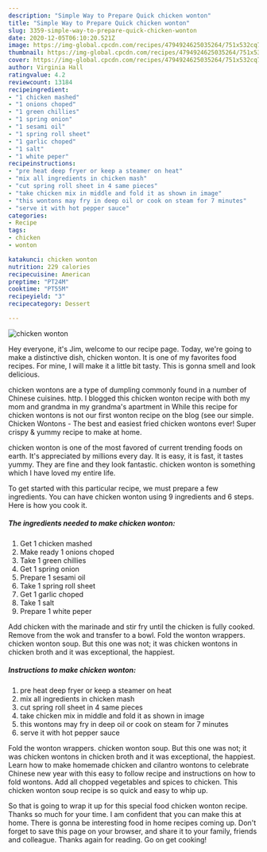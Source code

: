 ```yaml
---
description: "Simple Way to Prepare Quick chicken wonton"
title: "Simple Way to Prepare Quick chicken wonton"
slug: 3359-simple-way-to-prepare-quick-chicken-wonton
date: 2020-12-05T06:10:20.521Z
image: https://img-global.cpcdn.com/recipes/4794924625035264/751x532cq70/chicken-wonton-recipe-main-photo.jpg
thumbnail: https://img-global.cpcdn.com/recipes/4794924625035264/751x532cq70/chicken-wonton-recipe-main-photo.jpg
cover: https://img-global.cpcdn.com/recipes/4794924625035264/751x532cq70/chicken-wonton-recipe-main-photo.jpg
author: Virginia Hall
ratingvalue: 4.2
reviewcount: 13184
recipeingredient:
- "1 chicken mashed"
- "1 onions choped"
- "1 green chillies"
- "1 spring onion"
- "1 sesami oil"
- "1 spring roll sheet"
- "1 garlic choped"
- "1 salt"
- "1 white peper"
recipeinstructions:
- "pre heat deep fryer or keep a steamer on heat"
- "mix all ingredients in chicken mash"
- "cut spring roll sheet in 4 same pieces"
- "take chicken mix in middle and fold it as shown in image"
- "this wontons may fry in deep oil or cook on steam for 7 minutes"
- "serve it with hot pepper sauce"
categories:
- Recipe
tags:
- chicken
- wonton

katakunci: chicken wonton 
nutrition: 229 calories
recipecuisine: American
preptime: "PT24M"
cooktime: "PT55M"
recipeyield: "3"
recipecategory: Dessert

---
```



![chicken wonton](https://img-global.cpcdn.com/recipes/4794924625035264/751x532cq70/chicken-wonton-recipe-main-photo.jpg)

Hey everyone, it's Jim, welcome to our recipe page. Today, we're going to make a distinctive dish, chicken wonton. It is one of my favorites food recipes. For mine, I will make it a little bit tasty. This is gonna smell and look delicious.

chicken wontons are a type of dumpling commonly found in a number of Chinese cuisines. http. I blogged this chicken wonton recipe with both my mom and grandma in my grandma&#39;s apartment in While this recipe for chicken wontons is not our first wonton recipe on the blog (see our simple. Chicken Wontons - The best and easiest fried chicken wontons ever! Super crispy &amp; yummy recipe to make at home.

chicken wonton is one of the most favored of current trending foods on earth. It's appreciated by millions every day. It is easy, it is fast, it tastes yummy. They are fine and they look fantastic. chicken wonton is something which I have loved my entire life.


To get started with this particular recipe, we must prepare a few ingredients. You can have chicken wonton using 9 ingredients and 6 steps. Here is how you cook it.

<!--inarticleads1-->

##### The ingredients needed to make chicken wonton:

1. Get 1 chicken mashed
1. Make ready 1 onions choped
1. Take 1 green chillies
1. Get 1 spring onion
1. Prepare 1 sesami oil
1. Take 1 spring roll sheet
1. Get 1 garlic choped
1. Take 1 salt
1. Prepare 1 white peper


Add chicken with the marinade and stir fry until the chicken is fully cooked. Remove from the wok and transfer to a bowl. Fold the wonton wrappers. chicken wonton soup. But this one was not; it was chicken wontons in chicken broth and it was exceptional, the happiest. 

<!--inarticleads2-->

##### Instructions to make chicken wonton:

1. pre heat deep fryer or keep a steamer on heat
1. mix all ingredients in chicken mash
1. cut spring roll sheet in 4 same pieces
1. take chicken mix in middle and fold it as shown in image
1. this wontons may fry in deep oil or cook on steam for 7 minutes
1. serve it with hot pepper sauce


Fold the wonton wrappers. chicken wonton soup. But this one was not; it was chicken wontons in chicken broth and it was exceptional, the happiest. Learn how to make homemade chicken and cilantro wontons to celebrate Chinese new year with this easy to follow recipe and instructions on how to fold wontons. Add all chopped vegetables and spices to chicken. This chicken wonton soup recipe is so quick and easy to whip up. 

So that is going to wrap it up for this special food chicken wonton recipe. Thanks so much for your time. I am confident that you can make this at home. There is gonna be interesting food in home recipes coming up. Don't forget to save this page on your browser, and share it to your family, friends and colleague. Thanks again for reading. Go on get cooking!
